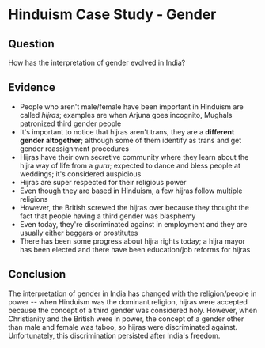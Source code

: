 # Hinduism Case Study - Gender

## Question
How has the interpretation of gender evolved in India?
## Evidence
- People who aren't male/female have been important in Hinduism are called *hijras*; examples are when Arjuna goes incognito, Mughals patronized third gender people
- It's important to notice that hijras aren't trans, they are a **different gender altogether**; although some of them identify as trans and get gender reassignment procedures
- Hijras have their own secretive community where they learn about the hijra way of life from a *guru*; expected to dance and bless people at weddings; it's considered auspicious
- Hijras are super respected for their religious power
- Even though they are based in Hinduism, a few hijras follow multiple religions
- However, the British screwed the hijras over because they thought the fact that people having a third gender was blasphemy
- Even today, they're discriminated against in employment and they are usually either beggars or prostitutes
- There has been some progress about hijra rights today; a hijra mayor has been elected and there have been education/job reforms for hijras

## Conclusion
The interpretation of gender in India has changed with the religion/people in power -- when Hinduism was the dominant religion, hijras were accepted because the concept of a third gender was considered holy. However, when Christianity and the British were in power, the concept of a gender other than male and female was taboo, so hijras were discriminated against. Unfortunately, this discrimination persisted after India's freedom. 
